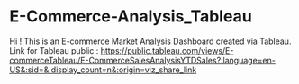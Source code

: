 # E-Commerce-Analysis_Tableau

Hi ! This is an E-commerce Market Analysis Dashboard created via Tableau.
Link for Tableau public : https://public.tableau.com/views/E-commerceTableau/E-CommerceSalesAnalysisYTDSales?:language=en-US&:sid=&:display_count=n&:origin=viz_share_link
